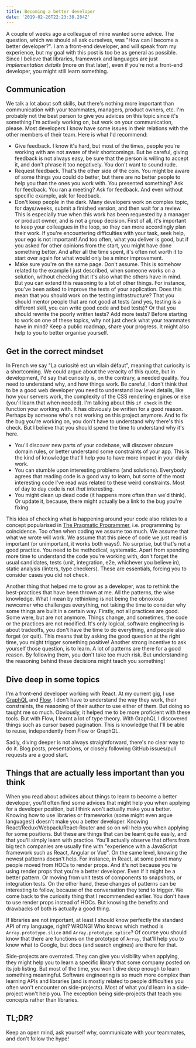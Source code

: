```yaml
---
title: Becoming a better developer
date: '2019-02-26T22:23:38.284Z'
---
```


A couple of weeks ago a colleague of mine wanted some advice. The question, which we should all ask ourselves, was "How can I become a better developer?". I am a front-end developer, and will speak from my experience, but my goal with this post is too be as general as possible. Since I believe that libraries, framework and languages are just _implementation details_ (more on that later), even if you're not a front-end developer, you might still learn something.

## Communication

We talk a lot about soft skills, but there's nothing more important than communication with your teammates, managers, product owners, etc. I'm probably not the best person to give you advices on this topic since it's something I'm actively working on, but work on your communication, please. Most developers I know have some issues in their relations with the other members of their team. Here is what I'd recommend:

-   Give feedback. I know it's hard, but most of the times, people you're working with are not aware of their shortcomings. But be careful, giving feedback is not always easy, be sure that the person is willing to accept it, and don't phrase it too negatively. You don't want to sound rude.
-   Request feedback. That's the other side of the coin. You might be aware of some things you could do better, but there are no better people to help you than the ones you work with. You presented something? Ask for feedback. You ran a meeting? Ask for feedback. And even without specific example, ask for feedback.
-   Don't keep people in the dark. Many developers work on complex topic, for days/weeks, submit a finished version, and then wait for a review. This is especially true when this work has been requested by a manager or product owner, and is not a group decision. First of all, it's important to keep your colleagues in the loop, so they can more accordingly plan their work. If you're encountering difficulties with your task, seek help, your ego is not important! And too often, what you deliver is good, but if you asked for other opinions from the start, you might have done something better. And after all the time spent, it's often not worth it to start over again for what would only be a minor improvement.
-   Make sure you're on the same page. Don't assume. This is somehow related to the example I just described, when someone works on a solution, without checking that it's also what the others have in mind. But you can extend this reasoning to a lot of other things. For instance, you've been asked to improve the tests of your application. Does this mean that you should work on the testing infrastructure? That you should mentor people that are not good at tests (and yes, testing is a different skill, you can write good code and bad tests)? Or that you should rewrite the poorly written tests? Add more tests? Before starting to work on one of these topics, why not just check what your teammates have in mind? Keep a public roadmap, share your progress. It might also help to you to better organise yourself.

## Get in the correct mindset

In French we say "La curiosité est un vilain défaut", meaning that curiosity is a shortcoming. We could argue about the veracity of this quote, but in development, I'd say that curiosity is, on the contrary, a needed quality. You need to understand why, and how things work. Be careful, I don't think that to be a good web developer you need to understand low level details, like how your servers work, the complexity of the CSS rendering engines or else (you'll learn that when needed). I'm talking about this `if check` in the function your working with. It has obviously be written for a good reason. Perhaps by someone who's not working on this project anymore. And to fix the bug you're working on, you don't have to understand why there's this check. But I believe that you should spend the time to understand why it's here.

-   You'll discover new parts of your codebase, will discover obscure domain rules, or better understand some constraints of your app. This is the kind of knowledge that'll help you to have more impact in your daily work.
-   You can stumble upon interesting problems (and solutions). Everybody agrees that reading code is a good way to learn, but some of the most interesting code I've read was related to these weird constraints. Most of day to day code is not _that_ interesting.
-   You might clean up dead code (it happens more often than we'd think). Or update it, because, there might actually be a link to the bug you're fixing.

This idea of checking what is happening around your code also relates to a concept popularised in [The Pragmatic Programmer](https://en.wikipedia.org/wiki/The_Pragmatic_Programmer), i.e. programming by coincidence. Too often when coding we assume too much. We assume that what we wrote will work. We assume that this piece of code we just read is important (or unimportant, it works both ways!). No surprise, but that's not a good practice. You need to be methodical, systematic. Apart from spending more time to understand the code you're working with, don't forget the usual candidates, tests (unit, integration, e2e, whichever you believe in), static analysis (linters, type checkers). These are essentials, forcing you to consider cases you did not check.

Another thing that helped me to grow as a developer, was to rethink the best-practices that have been thrown at me. All the patterns, the wise knowledge. What I mean by rethinking is not being the obnoxious newcomer who challenges everything, not taking the time to consider why some things are built in a certain way. Firstly, not all practices are good. Some were, but are not anymore. Things change, and sometimes, the code or the practices are not modified. It's only logical, software engineering is about tradeoffs, you don't have the time to do everything, and people also forget (or quit). This means that by asking the good question at the right time, you might trigger something positive! Another strong incentive to ask yourself those question, is to learn. A lot of patterns are there for a good reason. By following them, you don't take too much risk. But understanding the reasoning behind these decisions might teach you something!

## Dive deep in some topics

I'm a front-end developer working with React. At my current gig, I use [GraphQL](https://graphql.org/) and [Flow](https://flow.org/). I don't have to understand the way they work, their constraints, the reasoning of their author to use either of them. But doing so taught me so much. Obviously, it helped me to be more proficient with these tools. But with Flow, I learnt a lot of type theory. With GraphQL I discovered things such as cursor based pagination. This is knowledge that I'll be able to reuse, independently from Flow or GraphQL.

Sadly, diving deeper is not always straightforward, there's no clear way to do it. Blog posts, presentations, or closely following GitHub issues/pull requests are a good start.

## Things that are actually less important than you think

When you read about advices about things to learn to become a better developer, you'll often find some advices that might help you when applying for a developer position, but I think won't actually make you a better. Knowing how to use libraries or frameworks (some might even argue languages!) doesn't make you a better developer. Knowing React/Redux/Webpack/React-Router and so on will help you when applying for some positions. But these are things that can be learnt quite easily, and that you'll simply learn with practice. You'll actually observe that offers from big tech companies are usually fine with "experience with a JavaScript framework such as React, Angular or Vue". On the same level, knowing the newest patterns doesn't help. For instance, in React, at some point many people moved from HOCs to render props. And it's not because you're using render props that you're a better developer. Even if it might be a better pattern. Or moving from unit tests of components to snapshots, or integration tests. On the other hand, these changes of patterns can be interesting to follow, because of the conversation they tend to trigger. We come back to the curiosity thing that I recommended earlier. You don't have to use render props instead of HOCs. But knowing the benefits and drawbacks of both is actually a good thing.

If libraries are not important, at least I should know perfectly the standard API of my language, right? WRONG! Who knows which method is `Array.prototype.slice` and `Array.prototype.splice`? Of course you should know that there are functions on the prototype of `Array`, that'll help you to know what to Google, but docs (and search engines) are there for that.

Side-projects are overrated. They can give you visibility when applying, they might help you to learn a specific library that some company posted on its job listing. But most of the time, you won't dive deep enough to learn something meaningful. Software engineering is so much more complex than learning APIs and libraries (and is mostly related to people difficulties you often won't encounter on side-projects). Most of what you'd learn in a side-project won't help you. The exception being side-projects that teach you concepts rather than libraries.

## TL;DR?

Keep an open mind, ask yourself why, communicate with your teammates, and don't follow the hype!
